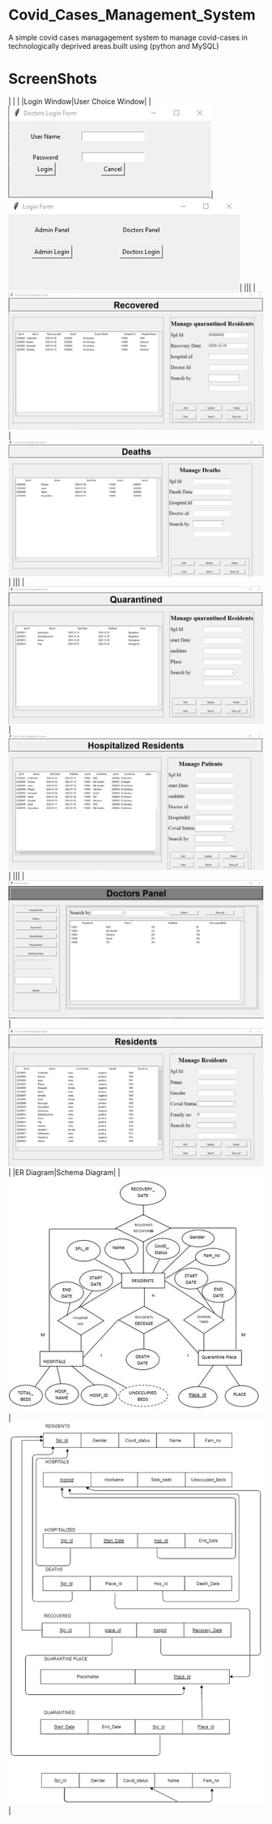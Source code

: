 # Covid_Cases_Management_System
A simple covid cases managagement system to manage covid-cases in technologically deprived areas.built using (python and MySQL) 
# ScreenShots
| | |
|Login Window|User Choice Window|
| ![](ScreenShots/view8.jpg)|![](ScreenShots/view7.jpg)|
|||
| ![](ScreenShots/view6.jpg)|![](ScreenShots/view5.jpg)|
|||
| ![](ScreenShots/view4.jpg)|![](ScreenShots/view3.jpg)|
|||
| ![](ScreenShots/view2.jpg)|![](ScreenShots/view1.jpg)|
|ER Diagram|Schema Diagram|
| ![](ScreenShots/ernew.jpg)|![](ScreenShots/schema.png)|

